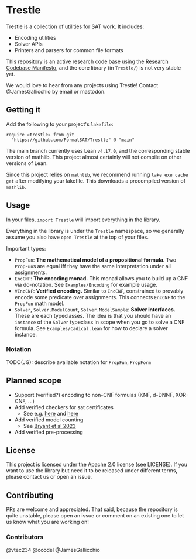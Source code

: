 # Trestle

Trestle is a collection of utilities for SAT work. It includes:
- Encoding utilities
- Solver APIs
- Printers and parsers for common file formats

This repository is an active research code base using the
[Research Codebase Manifesto](https://www.moderndescartes.com/essays/research_code/),
and the core library (in `Trestle/`) is not very stable yet.

We would love to hear from any projects using Trestle!
Contact @JamesGallicchio by email or mastodon.

## Getting it

Add the following to your project's `lakefile`:
```
require «trestle» from git
  "https://github.com/FormalSAT/Trestle" @ "main"
```
The main branch currently uses Lean `v4.17.0`,
and the corresponding stable version of mathlib.
This project almost certainly will not compile on other versions of Lean.

Since this project relies on `mathlib`,
we recommend running `lake exe cache get` after modifying your lakefile.
This downloads a precompiled version of `mathlib`.

## Usage

In your files, `import Trestle` will import everything in the library.

Everything in the library is under the `Trestle` namespace,
so we generally assume you also have `open Trestle` at the top of your files.

Important types:
- `PropFun`: **The mathematical model of a propositional formula**.
  Two `PropFun`s are equal iff they have the same interpretation under all assignments.
- `EncCNF`: **The encoding monad.**
  This monad allows you to build up a CNF via do-notation.
  See `Examples/Encoding` for example usage.
- `VEncCNF`: **Verified encoding.**
  Similar to `EncCNF`, constrained to provably encode some predicate over assignments.
  This connects `EncCNF` to the `PropFun` math model.
- `Solver`, `Solver.ModelCount`, `Solver.ModelSample`: **Solver interfaces.**
  These are each typeclasses.
  The idea is that you should have an `instance` of the `Solver` typeclass in scope
  when you go to solve a CNF formula.
  See `Examples/Cadical.lean` for how to declare a solver instance.

### Notation

TODO(JG): describe available notation for `PropFun`, `PropForm`

## Planned scope

- Support (verified?) encoding to non-CNF formulas (KNF, d-DNNF, XOR-CNF, ...)
- Add verified checkers for sat certificates
  - See e.g. [here](https://github.com/joehendrix/lean-sat-checker) and
      [here](https://github.com/leanprover-community/mathlib4/blob/master/Mathlib/Tactic/Sat/FromLRAT.lean)
- Add verified model counting
  - See [Bryant et al 2023](https://github.com/rebryant/cpog)
- Add verified pre-processing

## License

This project is licensed under the Apache 2.0 license (see [LICENSE](LICENSE)).
If you want to use the library but need it to be released under different terms,
please contact us or open an issue.

## Contributing

PRs are welcome and appreciated.
That said, because the repository is quite unstable,
please open an issue or comment on an existing one
to let us know what you are working on!

### Contributors

@vtec234
@ccodel
@JamesGallicchio
